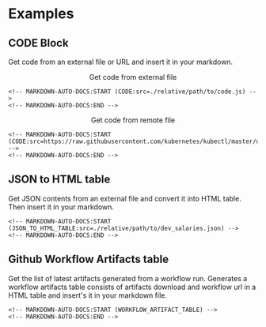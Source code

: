 # Examples

## CODE Block

Get code from an external file or URL and insert it in your markdown.

<center>
    <p>Get code from external file</p>
</center>

```
<!-- MARKDOWN-AUTO-DOCS:START (CODE:src=./relative/path/to/code.js) -->
<!-- MARKDOWN-AUTO-DOCS:END -->
```

<center>
    <p>Get code from remote file</p>
</center>

```
<!-- MARKDOWN-AUTO-DOCS:START (CODE:src=https://raw.githubusercontent.com/kubernetes/kubectl/master/docs/book/examples/nginx/nginx.yaml) -->
<!-- MARKDOWN-AUTO-DOCS:END -->
```

## JSON to HTML table

Get JSON contents from an external file and convert it into HTML table. Then insert it in your markdown.

```
<!-- MARKDOWN-AUTO-DOCS:START (JSON_TO_HTML_TABLE:src=./relative/path/to/dev_salaries.json) -->
<!-- MARKDOWN-AUTO-DOCS:END -->
```

## Github Workflow Artifacts table

Get the list of latest artifacts generated from a workflow run. Generates a workflow artifacts table consists of artifacts download and workflow url in a HTML table and insert's it in your markdown file.

```
<!-- MARKDOWN-AUTO-DOCS:START (WORKFLOW_ARTIFACT_TABLE) -->
<!-- MARKDOWN-AUTO-DOCS:END -->
```